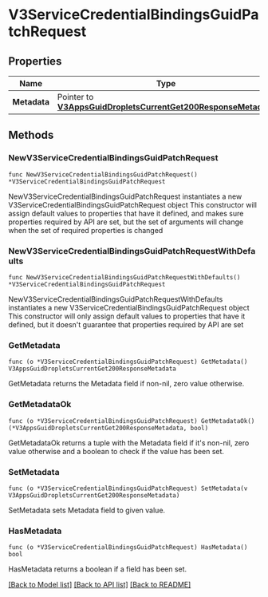 # V3ServiceCredentialBindingsGuidPatchRequest

## Properties

Name | Type | Description | Notes
------------ | ------------- | ------------- | -------------
**Metadata** | Pointer to [**V3AppsGuidDropletsCurrentGet200ResponseMetadata**](V3AppsGuidDropletsCurrentGet200ResponseMetadata.md) |  | [optional] 

## Methods

### NewV3ServiceCredentialBindingsGuidPatchRequest

`func NewV3ServiceCredentialBindingsGuidPatchRequest() *V3ServiceCredentialBindingsGuidPatchRequest`

NewV3ServiceCredentialBindingsGuidPatchRequest instantiates a new V3ServiceCredentialBindingsGuidPatchRequest object
This constructor will assign default values to properties that have it defined,
and makes sure properties required by API are set, but the set of arguments
will change when the set of required properties is changed

### NewV3ServiceCredentialBindingsGuidPatchRequestWithDefaults

`func NewV3ServiceCredentialBindingsGuidPatchRequestWithDefaults() *V3ServiceCredentialBindingsGuidPatchRequest`

NewV3ServiceCredentialBindingsGuidPatchRequestWithDefaults instantiates a new V3ServiceCredentialBindingsGuidPatchRequest object
This constructor will only assign default values to properties that have it defined,
but it doesn't guarantee that properties required by API are set

### GetMetadata

`func (o *V3ServiceCredentialBindingsGuidPatchRequest) GetMetadata() V3AppsGuidDropletsCurrentGet200ResponseMetadata`

GetMetadata returns the Metadata field if non-nil, zero value otherwise.

### GetMetadataOk

`func (o *V3ServiceCredentialBindingsGuidPatchRequest) GetMetadataOk() (*V3AppsGuidDropletsCurrentGet200ResponseMetadata, bool)`

GetMetadataOk returns a tuple with the Metadata field if it's non-nil, zero value otherwise
and a boolean to check if the value has been set.

### SetMetadata

`func (o *V3ServiceCredentialBindingsGuidPatchRequest) SetMetadata(v V3AppsGuidDropletsCurrentGet200ResponseMetadata)`

SetMetadata sets Metadata field to given value.

### HasMetadata

`func (o *V3ServiceCredentialBindingsGuidPatchRequest) HasMetadata() bool`

HasMetadata returns a boolean if a field has been set.


[[Back to Model list]](../README.md#documentation-for-models) [[Back to API list]](../README.md#documentation-for-api-endpoints) [[Back to README]](../README.md)


